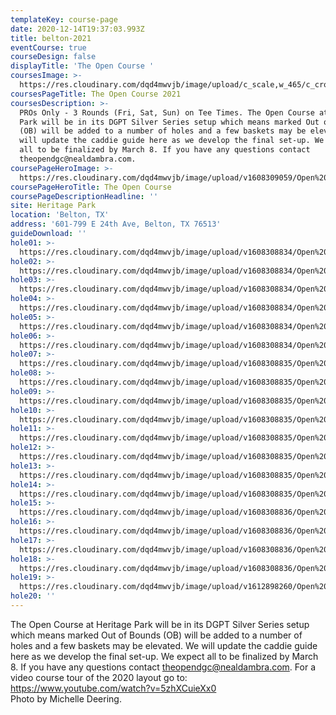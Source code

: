 ```yaml
---
templateKey: course-page
date: 2020-12-14T19:37:03.993Z
title: belton-2021
eventCourse: true
courseDesign: false
displayTitle: 'The Open Course '
coursesImage: >-
  https://res.cloudinary.com/dqd4mwvjb/image/upload/c_scale,w_465/c_crop,h_300,w_465/v1608321382/Open%20DGC/Courses/Todgc-flag-w-logos_rkil5x.jpg
coursesPageTitle: The Open Course 2021
coursesDescription: >-
  PROs Only - 3 Rounds (Fri, Sat, Sun) on Tee Times. The Open Course at Heritage
  Park will be in its DGPT Silver Series setup which means marked Out of Bounds
  (OB) will be added to a number of holes and a few baskets may be elevated. We
  will update the caddie guide here as we develop the final set-up. We expect
  all to be finalized by March 8. If you have any questions contact
  theopendgc@nealdambra.com.
coursePageHeroImage: >-
  https://res.cloudinary.com/dqd4mwvjb/image/upload/v1608309059/Open%20DGC/Courses/Belton/2021%20Belton/banner_1920x1000_theopencourse_h2ms1r.jpg
coursePageHeroTitle: The Open Course
coursePageDescriptionHeadline: ''
site: Heritage Park
location: 'Belton, TX'
address: '601-799 E 24th Ave, Belton, TX 76513'
guideDownload: ''
hole01: >-
  https://res.cloudinary.com/dqd4mwvjb/image/upload/v1608308834/Open%20DGC/Courses/Belton/2021%20Belton/Caddie%20Guide/Tee_Signs_Caddie-TOAB21_01_hi7r0v.jpg
hole02: >-
  https://res.cloudinary.com/dqd4mwvjb/image/upload/v1608308834/Open%20DGC/Courses/Belton/2021%20Belton/Caddie%20Guide/Tee_Signs_Caddie-TOAB21_02_h0g2ks.jpg
hole03: >-
  https://res.cloudinary.com/dqd4mwvjb/image/upload/v1608308834/Open%20DGC/Courses/Belton/2021%20Belton/Caddie%20Guide/Tee_Signs_Caddie-TOAB21_03_x8gltw.jpg
hole04: >-
  https://res.cloudinary.com/dqd4mwvjb/image/upload/v1608308834/Open%20DGC/Courses/Belton/2021%20Belton/Caddie%20Guide/Tee_Signs_Caddie-TOAB21_04_jjjxmo.jpg
hole05: >-
  https://res.cloudinary.com/dqd4mwvjb/image/upload/v1608308834/Open%20DGC/Courses/Belton/2021%20Belton/Caddie%20Guide/Tee_Signs_Caddie-TOAB21_05_yvho6j.jpg
hole06: >-
  https://res.cloudinary.com/dqd4mwvjb/image/upload/v1608308834/Open%20DGC/Courses/Belton/2021%20Belton/Caddie%20Guide/Tee_Signs_Caddie-TOAB21_06_zxarvw.jpg
hole07: >-
  https://res.cloudinary.com/dqd4mwvjb/image/upload/v1608308835/Open%20DGC/Courses/Belton/2021%20Belton/Caddie%20Guide/Tee_Signs_Caddie-TOAB21_07_itz6o9.jpg
hole08: >-
  https://res.cloudinary.com/dqd4mwvjb/image/upload/v1608308835/Open%20DGC/Courses/Belton/2021%20Belton/Caddie%20Guide/Tee_Signs_Caddie-TOAB21_08_mp7tt0.jpg
hole09: >-
  https://res.cloudinary.com/dqd4mwvjb/image/upload/v1608308835/Open%20DGC/Courses/Belton/2021%20Belton/Caddie%20Guide/Tee_Signs_Caddie-TOAB21_09_mlyt4h.jpg
hole10: >-
  https://res.cloudinary.com/dqd4mwvjb/image/upload/v1608308835/Open%20DGC/Courses/Belton/2021%20Belton/Caddie%20Guide/Tee_Signs_Caddie-TOAB21_10_s8104l.jpg
hole11: >-
  https://res.cloudinary.com/dqd4mwvjb/image/upload/v1608308835/Open%20DGC/Courses/Belton/2021%20Belton/Caddie%20Guide/Tee_Signs_Caddie-TOAB21_11_azurer.jpg
hole12: >-
  https://res.cloudinary.com/dqd4mwvjb/image/upload/v1608308835/Open%20DGC/Courses/Belton/2021%20Belton/Caddie%20Guide/Tee_Signs_Caddie-TOAB21_12_endp9b.jpg
hole13: >-
  https://res.cloudinary.com/dqd4mwvjb/image/upload/v1608308835/Open%20DGC/Courses/Belton/2021%20Belton/Caddie%20Guide/Tee_Signs_Caddie-TOAB21_13_vfcyfo.jpg
hole14: >-
  https://res.cloudinary.com/dqd4mwvjb/image/upload/v1608308835/Open%20DGC/Courses/Belton/2021%20Belton/Caddie%20Guide/Tee_Signs_Caddie-TOAB21_14_fejt60.jpg
hole15: >-
  https://res.cloudinary.com/dqd4mwvjb/image/upload/v1608308836/Open%20DGC/Courses/Belton/2021%20Belton/Caddie%20Guide/Tee_Signs_Caddie-TOAB21_15_eb1jwm.jpg
hole16: >-
  https://res.cloudinary.com/dqd4mwvjb/image/upload/v1608308836/Open%20DGC/Courses/Belton/2021%20Belton/Caddie%20Guide/Tee_Signs_Caddie-TOAB21_16_bi9wfw.jpg
hole17: >-
  https://res.cloudinary.com/dqd4mwvjb/image/upload/v1608308836/Open%20DGC/Courses/Belton/2021%20Belton/Caddie%20Guide/Tee_Signs_Caddie-TOAB21_17_xbqikf.jpg
hole18: >-
  https://res.cloudinary.com/dqd4mwvjb/image/upload/v1608308836/Open%20DGC/Courses/Belton/2021%20Belton/Caddie%20Guide/Tee_Signs_Caddie-TOAB21_18_cvz4qj.jpg
hole19: >-
  https://res.cloudinary.com/dqd4mwvjb/image/upload/v1612898260/Open%20DGC/Courses/Belton/2021%20Belton/Caddie%20Guide/Tee_Signs_Caddie-TOAB21_00_mapscorerules_qujgog.jpg
hole20: ''
---
```

The Open Course at Heritage Park will be in its DGPT Silver Series setup which
  means marked Out of Bounds (OB) will be added to a number of holes and a few
  baskets may be elevated. We will update the caddie guide here as we develop
  the final set-up. We expect all to be finalized by March 8. If you have any
  questions contact <theopendgc@nealdambra.com>. For a video course tour of the
  2020 layout go to: <https://www.youtube.com/watch?v=5zhXCuieXx0>
  <br/>
  Photo by Michelle Deering.